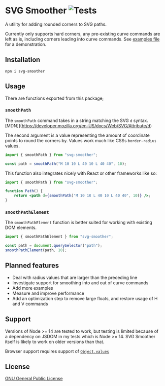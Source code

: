 # SVG Smoother ![Tests](https://github.com/dispossible/svg-smoother/workflows/Tests/badge.svg)

A utility for adding rounded corners to SVG paths.

Currently only supports hard corners, any pre-existing curve commands are left as is, including corners leading into curve commands. See [examples file](https://htmlpreview.github.io/?https://github.com/dispossible/svg-smoother/blob/main/examples.html) for a demonstration.

## Installation

```
npm i svg-smoother
```

## Usage

There are functions exported from this package;

### `smoothPath`

The `smoothPath` command takes in a string matching the SVG `d` syntax. [MDN]](https://developer.mozilla.org/en-US/docs/Web/SVG/Attribute/d)

The second argument is a value representing the amount of coordinate points to round the corners by. Values work much like CSSs `border-radius` values.

```js
import { smoothPath } from "svg-smoother";

const path = smoothPath("M 10 10 L 40 10 L 40 40", 10);
```

This function also integrates nicely with React or other frameworks like so:

```jsx
import { smoothPath } from "svg-smoother";

function Path() {
    return <path d={smoothPath("M 10 10 L 40 10 L 40 40", 10)} />;
}
```

### `smoothPathElement`

The `smoothPathElement` function is better suited for working with existing DOM elements.

```js
import { smoothPathElement } from "svg-smoother";

const path = document.querySelector("path");
smoothPathElement(path, 10);
```

## Planned features

-   Deal with radius values that are larger than the preceding line
-   Investigate support for smoothing into and out of curve commands
-   Add more examples
-   Measure and improve performance
-   Add an optimization step to remove large floats, and restore usage of H and V commands

## Support

Versions of Node >= 14 are tested to work, but testing is limited because of a dependency on JSDOM in my tests which is Node >= 14. SVG Smoother itself is likely to work on older versions than that.

Browser support requires support of [`Object.values`](https://developer.mozilla.org/en-US/docs/Web/JavaScript/Reference/Global_objects/Object/values#browser_compatibility)

## License

[GNU General Public License](LICENSE)
